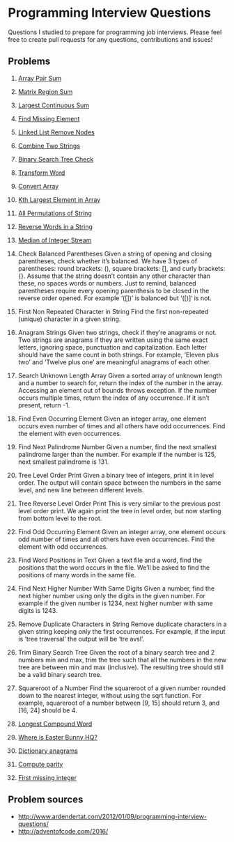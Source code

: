 # Programming Interview Questions

Questions I studied to prepare for programming job interviews. Please feel free to create pull requests for any questions, contributions and issues!

## Problems

1. [Array Pair Sum](problems/array-pair-sum.md)

2. [Matrix Region Sum](problems/matrix-region-sum.md)

3. [Largest Continuous Sum](problems/largest-cont-sum.md)

4. [Find Missing Element](problems/find-missing-element.md)

5. [Linked List Remove Nodes](problems/linked-list-remove.md)

6. [Combine Two Strings](problems/combine-two-strings.md)

7. [Binary Search Tree Check](problems/bst-check.md)

8. [Transform Word](problems/transform-word.md)

9. [Convert Array](problems/convert-array.md)

10. [Kth Largest Element in Array](problems/kth-largest.md)

11. [All Permutations of String](problems/all-permutations.md)

12. [Reverse Words in a String](problems/reverse-words.md)

13. [Median of Integer Stream](problems/median-stream.md)

14. Check Balanced Parentheses
Given a string of opening and closing parentheses, check whether it’s balanced. We have 3 types of parentheses: round brackets: (), square brackets: [], and curly brackets: {}. Assume that the string doesn’t contain any other character than these, no spaces words or numbers. Just to remind, balanced parentheses require every opening parenthesis to be closed in the reverse order opened. For example ‘([])’ is balanced but ‘([)]‘ is not.

 15. First Non Repeated Character in String
Find the first non-repeated (unique) character in a given string.

16. Anagram Strings
Given two strings, check if they’re anagrams or not. Two strings are anagrams if they are written using the same exact letters, ignoring space, punctuation and capitalization. Each letter should have the same count in both strings. For example, ‘Eleven plus two’ and ‘Twelve plus one’ are meaningful anagrams of each other.

17. Search Unknown Length Array
Given a sorted array of unknown length and a number to search for, return the index of the number in the array. Accessing an element out of bounds throws exception. If the number occurs multiple times, return the index of any occurrence. If it isn’t present, return -1.

18. Find Even Occurring Element
Given an integer array, one element occurs even number of times and all others have odd occurrences. Find the element with even occurrences.

19. Find Next Palindrome Number
Given a number, find the next smallest palindrome larger than the number. For example if the number is 125, next smallest palindrome is 131.

20. Tree Level Order Print
Given a binary tree of integers, print it in level order. The output will contain space between the numbers in the same level, and new line between different levels.

21. Tree Reverse Level Order Print
This is very similar to the previous post level order print. We again print the tree in level order, but now starting from bottom level to the root.

22. Find Odd Occurring Element
Given an integer array, one element occurs odd number of times and all others have even occurrences. Find the element with odd occurrences.

23. Find Word Positions in Text
Given a text file and a word, find the positions that the word occurs in the file. We’ll be asked to find the positions of many words in the same file.

24. Find Next Higher Number With Same Digits
Given a number, find the next higher number using only the digits in the given number. For example if the given number is 1234, next higher number with same digits is 1243.

25. Remove Duplicate Characters in String
Remove duplicate characters in a given string keeping only the first occurrences. For example, if the input is ‘tree traversal’ the output will be ‘tre avsl’.

26. Trim Binary Search Tree
Given the root of a binary search tree and 2 numbers min and max, trim the tree such that all the numbers in the new tree are between min and max (inclusive). The resulting tree should still be a valid binary search tree.

27. Squareroot of a Number
Find the squareroot of a given number rounded down to the nearest integer, without using the sqrt function. For example, squareroot of a number between [9, 15] should return 3, and [16, 24] should be 4.

28. [Longest Compound Word](problems/longest-compound-word.md)

29. [Where is Easter Bunny HQ?](problems/easter-bunny-hq.md)

30. [Dictionary anagrams](problems/dict-anagrams.md)

31. [Compute parity](problems/compute-parity.md)

32. [First missing integer](problems/first-missing-integer.md)

## Problem sources
* http://www.ardendertat.com/2012/01/09/programming-interview-questions/
* http://adventofcode.com/2016/
